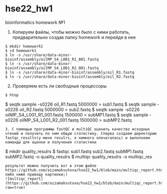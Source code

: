 # hse22_hw1
bioinformatics homework №1

1. Копируем файлы, чтобы можно было с ними работать, предварительно создав папку homework и перейдя в нее
```
$ mkdir homework1
$ cd homework1
$ ln -s /usr/share/data-minor-bioinf/assembly/oilMP_S4_L001_R1_001.fastq
$ ln -s /usr/share/data-minor-bioinf/assembly/oilMP_S4_L001_R2_001.fastq
$ ln -s /usr/share/data-minor-bioinf/assembly/oil_R1.fastq
$ ln -s /usr/share/data-minor-bioinf/assembly/oil_R2.fastq
```
2. Проверяем есть ли свободные процессоры
```
$ htop
```
$ seqtk sample -s0226 oil_R1.fastq 5000000 > sub1.fastq
$ seqtk sample -s0226 oil_R2.fastq 5000000 > sub2.fastq
$ seqtk sample -s0226 oilMP_S4_L001_R1_001.fastq 1500000 > subMP1.fastq
$ seqtk sample -s0226 oilMP_S4_L001_R2_001.fastq 1500000 > subMP2.fastq
```
3. С помощью программы fastQC и multiQC оценить качество исходных чтений и получить по ним общую статистику. Сперва создаем директорию fastqc_results(у меня resulrs, я немного опечаталась) и выполняем команды для оценки и получения статистики
```
$ mkdir quality_resulrs
$ fastqc sub1.fastq sub2.fastq subMP1.fastq subMP2.fastq -o quality_resulrs
$ multiqc quality_resulrs -o multiqc_res
```
результат можно получить вот в этом файле https://github.com/aizamaksutova/hse22_hw1/blob/main/multiqc_report.html
либо ниже приведу картинки;)
![multiqc_report](https://github.com/aizamaksutova/hse22_hw1/blob/main/multiqc_report.html?raw=true)
